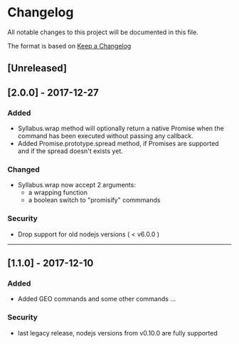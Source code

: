 # Changelog
All notable changes to this project will be documented in this file.

The format is based on [Keep a Changelog](http://keepachangelog.com/en/1.0.0/)

## [Unreleased]

## [2.0.0] - 2017-12-27

### Added
- Syllabus.wrap method will optionally return a native Promise when the command
  has been executed without passing any callback.
- Added Promise.prototype.spread method, if Promises are supported and if the
  spread doesn't exists yet.

### Changed
- Syllabus.wrap now accept 2 arguments: 
    - a wrapping function
    - a boolean switch to "promisify" commmands 

### Security
- Drop support for old nodejs versions ( < v6.0.0 )

------------------------------------------------------------------------------

## [1.1.0] - 2017-12-10

### Added
- Added GEO commands and some other commands
  ...

### Security
- last legacy release, nodejs versions from v0.10.0 are fully supported